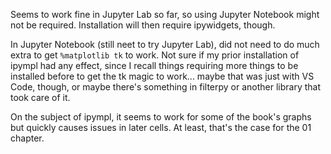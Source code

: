 Seems to work fine in Jupyter Lab so far, so using Jupyter Notebook might not
be required. Installation will then require ipywidgets, though.

In Jupyter Notebook (still neet to try Jupyter Lab), did not need to do much
extra to get `%matplotlib tk` to work. Not sure if my prior installation of
ipympl had any effect, since I recall things requiring more things to be
installed before to get the tk magic to work... maybe that was just with VS Code,
though, or maybe there's something in filterpy or another library that took
care of it.

On the subject of ipympl, it seems to work for some of the book's graphs but
quickly causes issues in later cells. At least, that's the case for the 01
chapter.
